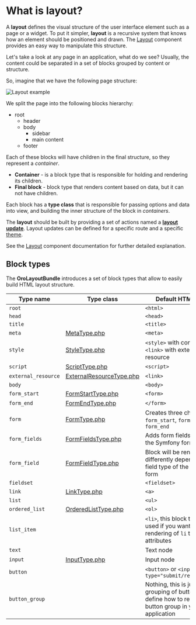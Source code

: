 What is layout?
===============

A **layout** defines the visual structure of the user interface element such as a page or a widget. To put it simpler, **layout** is a
recursive system that knows how an element should be positioned and drawn. The [Layout](../../../../Component/Layout/README.md) component provides an easy way to manipulate
this structure.

Let's take a look at any page in an application, what do we see? Usually, the content could be separated in
a set of blocks grouped by content or structure. 

So, imagine that we have the following page structure:

![Layout example](./images/layout.png "Layout example")

We split the page into the following blocks hierarchy:

* root
   * header
   * body
     * sidebar
     * main content
   * footer

Each of these blocks will have children in the final structure, so they represent a *container*.

- **Container** - is a block type that is responsible for holding and rendering its children.
- **Final block** - block type that renders content based on data, but it can not have children.

Each block has a **type class** that is responsible for passing options and data into view, and building the
inner structure of the block in *containers*.

The **layout** should be built by providing a set of actions named a **[layout update](./layout_update.md)**.
Layout updates can be defined for a specific route and a specific [theme](./theme_definition.md).

See the [Layout](../../../../Component/Layout/README.md) component documentation for further detailed explanation.

Block types
-----------

The **OroLayoutBundle** introduces a set of block types that allow to easily build HTML layout structure.

| Type name | Type class | Default HTML output |
|-----------|------------|-------------|
| `root` | | `<html>` |
| `head` | | `<head>` |
| `title` | | `<title>` |
| `meta` | [MetaType.php](../../Layout/Block/Type/MetaType.php) | `<meta>` |
| `style` | [StyleType.php](../../Layout/Block/Type/StyleType.php) | `<style>` with content or `<link>` with external resource |
| `script` | [ScriptType.php](../../Layout/Block/Type/ScriptType.php) | `<script>` |
| `external_resource` | [ExternalResourceType.php](../../Layout/Block/Type/ExternalResourceType.php) | `<link>` |
| `body` | | `<body>` |
| `form_start` | [FormStartType.php](../../Layout/Block/Type/FormStartType.php) | `<form>` |
| `form_end` | [FormEndType.php](../../Layout/Block/Type/FormEndType.php) | `</form>` |
| `form` | [FormType.php](../../Layout/Block/Type/FormType.php) | Creates three child block: `form_start`, `form_fields`, `form_end` |
| `form_fields` | [FormFieldsType.php](../../Layout/Block/Type/FormFieldsType.php) | Adds form fields based on the Symfony form |
| `form_field` | [FormFieldType.php](../../Layout/Block/Type/FormFieldType.php) |  Block will be rendered differently depending on the field type of the Symfony form |
| `fieldset` | | `<fieldset>` |
| `link` | [LinkType.php](../../Layout/Block/Type/LinkType.php) | `<a>` |
| `list` | | `<ul>` |
| `ordered_list` | [OrderedListType.php](../../Layout/Block/Type/OrderedListType.php) | `<ol>` |
| `list_item` | | `<li>`, this block type can be used if you want to control rendering of `li` tag and its attributes |
| `text` | | Text node |
| `input` | [InputType.php](../../Layout/Block/Type/InputType.php) | Input node |
| `button` | | `<button>` or `<input type="submit/reset/button">` |
| `button_group` | | Nothing, this is just a logical grouping of buttons. You can define how to render the button group in your application |
